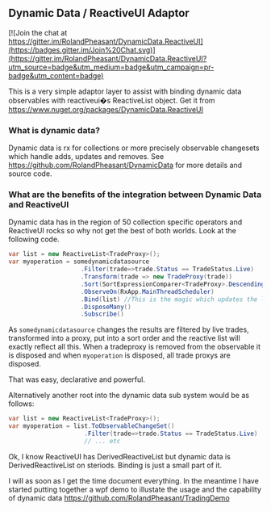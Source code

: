 ## Dynamic Data / ReactiveUI Adaptor

[![Join the chat at https://gitter.im/RolandPheasant/DynamicData.ReactiveUI](https://badges.gitter.im/Join%20Chat.svg)](https://gitter.im/RolandPheasant/DynamicData.ReactiveUI?utm_source=badge&utm_medium=badge&utm_campaign=pr-badge&utm_content=badge)

This is a very simple adaptor layer to assist with binding dynamic data observables with reactiveui�s ReactiveList object. Get it from https://www.nuget.org/packages/DynamicData.ReactiveUI

### What is dynamic data?

Dynamic data is rx for collections or more precisely observable changesets which handle adds, updates and removes. See  https://github.com/RolandPheasant/DynamicData for more details and source code.

### What are the benefits of the integration between Dynamic Data and ReactiveUI

Dynamic data has in the region of 50 collection specific operators and ReactiveUI rocks so why not get the best of both worlds. Look at the following code.

```csharp
var list = new ReactiveList<TradeProxy>();
var myoperation = somedynamicdatasource
					.Filter(trade=>trade.Status == TradeStatus.Live) 
					.Transform(trade => new TradeProxy(trade))
					.Sort(SortExpressionComparer<TradeProxy>.Descending(t => t.Timestamp))
					.ObserveOn(RxApp.MainThreadScheduler)
					.Bind(list) //This is the magic which updates the list with the observable
					.DisposeMany()
					.Subscribe()
```
As ```somedynamicdatasource``` changes the results are filtered by live trades, transformed into a proxy, put into a sort order and the reactive list will exactly reflect all this. When a tradeproxy is removed from the observable it is disposed and when  ```myoperation``` is disposed, all trade proxys are disposed.

That was easy, declarative and powerful.

Alternatively another root into the dynamic data sub system would be as follows:
```csharp
var list = new ReactiveList<TradeProxy>();
var myoperation = list.ToObservableChangeSet()
                     .Filter(trade=>trade.Status == TradeStatus.Live) 
                     // ... etc
```
Ok, I know ReactiveUI has DerivedReactiveList but dynamic data is DerivedReactiveList on steriods. Binding is just a small part of it.

I will as soon as I get the time document everything. In the meantime I have started putting together a wpf demo to illustate the usage and the capability of dynamic data https://github.com/RolandPheasant/TradingDemo






